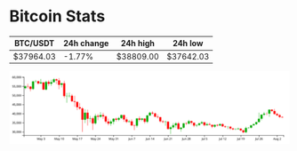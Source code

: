 # Bitcoin Stats

BTC/USDT|24h change|24h high|24h low|
|---|---|---|---|
|$37964.03|-1.77%|$38809.00|$37642.03|

<img src="./chart.svg">

